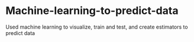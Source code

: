 # Machine-learning-to-predict-data
Used machine learning to visualize, train and test, and create estimators to predict data
